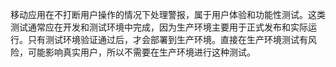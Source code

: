 移动应用在不打断用户操作的情况下处理警报，属于用户体验和功能性测试。这类测试通常应在开发和测试环境中完成，因为生产环境主要用于正式发布和实际运行。只有测试环境验证通过后，才会部署到生产环境。直接在生产环境测试有风险，可能影响真实用户，所以不需要在生产环境进行这种测试。